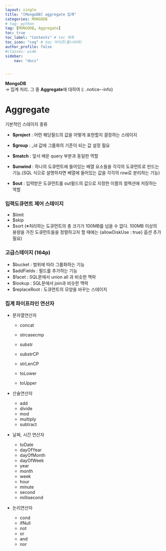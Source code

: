 ```yaml
---
layout: single
title: "[MongoDB] aggregate 집계"
categories: MONGODB
# tag: python
tag: [MONGODB, Aggregate]
toc: true
toc_label: "Contents" # toc 제목
toc_icon: "cog" # toc 아이콘(톱니바퀴)
author_profile: false
#classes: wide
sidebar:
    nav: "docs"


---
```




**MongoDB** 
<br> → 집계 처리. 그 중 **Aggregate**에 대하여
{: .notice--info}



# Aggregate

기본적인 스테이지 종류

- **$project** : 어떤 해당필드의 값을 어떻게 표현할지 결정하는 스테이지

- **$group** : _id 값에 그룹화의 기준이 되는 값 설정 필요

- **$match** : 앞서 배운 query 부분과 동일한 역할

- **$unwind** : 하나의 도큐먼트에 들어있는 배열 요소들을 각각의 도큐먼트로 만드는 기능.(SQL 식으로 설명하자면 배열에 들어있는 값을 각각의 row로 분리하는 기능)

- **$out** : 입력받은 도큐먼트를 out필드의 값으로 지정한 이름의 컬렉션에 저장하는 역할

### 입력도큐먼트 제어 스테이지

- $limit
- $skip
- $sort (※처리하는 도큐먼트의 총 크기가 100MB를 넘을 수 없다. 100MB 이상의 용량을 가진 도큐먼트들을 정렬하고자 할 때에는 {allowDiskUse : true} 옵션 추가필요)



### 고급스테이지 (164p)

- $bucket : 범위에 따라 그룹화하는 기능
- $addFields : 필드를 추가하는 기능
- $facet : SQL문에서 union all 과 비슷한 맥락
- $lookup : SQL문에서 join과 비슷한 맥락
- $replaceRoot : 도큐먼트의 모양을 바꾸는 스테이지



### 집계 파이프라인 연산자

- 문자열연산자

  - concat

  - strcasecmp

  - substr

  - substrCP

  - strLenCP

  - toLower

  - toUpper

- 산술연산자
  - add
  - divide
  - mod
  - multiply
  - subtract
- 날짜, 시간 연산자
  - toDate
  - dayOfYear
  - dayOfMonth
  - dayOfWeek
  - year
  - month
  - week
  - hour
  - minute
  - second
  - millisecond
- 논리연산자
  - cond
  - ifNull
  - not
  - or
  - and
  - nor
